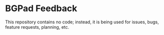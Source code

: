 # BGPad Feedback

This repository contains no code; instead, it is being used for issues, bugs, feature requests, planning, etc.
